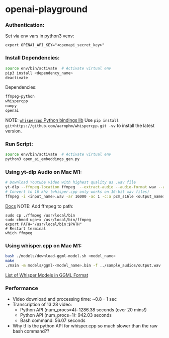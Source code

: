 # openai-playground

### Authentication:
Set via env vars in python3 venv:
```
export OPENAI_API_KEY="<openapi_secret_key>"
```

### Install Dependencies:
```bash
source env/bin/activate  # Activate virtual env
pip3 install <dependency_name>
deactivate
```

Dependencies:
```bash
ffmpeg-python
whispercpp
numpy
openai
```
NOTE: [`whispercpp` Python bindings lib](https://github.com/aarnphm/whispercpp)
Use `pip install git+https://github.com/aarnphm/whispercpp.git -vv` to install the latest version.

### Run Script:
```bash
source env/bin/activate  # Activate virtual env
python3 open_ai_embeddings_gen.py
```

### Using yt-dlp Audio on Mac M1:
```bash
# Download Youtube video with highest quality as .wav file
yt-dlp --ffmpeg-location ffmpeg  --extract-audio --audio-format wav --audio-quality 0 "<youtube_url>"
# Convert to 16 khz (whisper.cpp only works on 16-bit wav files)
ffmpeg -i <input_name>.wav -ar 16000 -ac 1 -c:a pcm_s16le <output_name>.wav
```
[Docs](https://github.com/yt-dlp/yt-dlp#usage-and-options)
NOTE: Add ffmpeg to path:
```
sudo cp ./ffmpeg /usr/local/bin
sudo chmod ugo+x /usr/local/bin/ffmpeg
export PATH="/usr/local/bin:$PATH"
# Restart terminal
which ffmpeg
```

### Using whisper.cpp on Mac M1:
```bash
bash ./models/download-ggml-model.sh <model_name>
make
./main -m models/ggml-<model_name>.bin -f ../sample_audios/output.wav
```

[List of Whisper Models in GGML Format](https://huggingface.co/ggerganov/whisper.cpp)

### Performance
* Video download and processing time: ~0.8 - 1 sec
* Transcription of 13:28 video:
    * Python API (num_procs=4): 1286.38 seconds (over 20 mins!)
    * Python API (num_procs=1): 942.03 seconds
    * Bash command: 56.07 seconds
* Why tf is the python API for whisper.cpp so much slower than the raw bash command??
